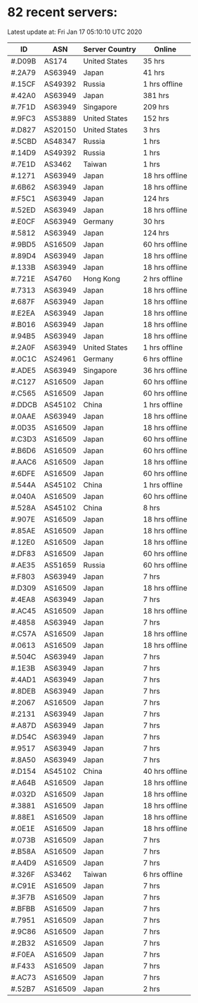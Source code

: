# 82 recent servers:

Latest update at: Fri Jan 17 05:10:10 UTC 2020

| ID | ASN | Server Country | Online |
| -- | --- | -------------- | ------ |
| #.D09B | AS174 | United States | 35 hrs |
| #.2A79 | AS63949 | Japan | 41 hrs |
| #.15CF | AS49392 | Russia | 1 hrs offline |
| #.42A0 | AS63949 | Japan | 381 hrs |
| #.7F1D | AS63949 | Singapore | 209 hrs |
| #.9FC3 | AS53889 | United States | 152 hrs |
| #.D827 | AS20150 | United States | 3 hrs |
| #.5CBD | AS48347 | Russia | 1 hrs |
| #.14D9 | AS49392 | Russia | 1 hrs |
| #.7E1D | AS3462 | Taiwan | 1 hrs |
| #.1271 | AS63949 | Japan | 18 hrs offline |
| #.6B62 | AS63949 | Japan | 18 hrs offline |
| #.F5C1 | AS63949 | Japan | 124 hrs |
| #.52ED | AS63949 | Japan | 18 hrs offline |
| #.E0CF | AS63949 | Germany | 30 hrs |
| #.5812 | AS63949 | Japan | 124 hrs |
| #.9BD5 | AS16509 | Japan | 60 hrs offline |
| #.89D4 | AS63949 | Japan | 18 hrs offline |
| #.133B | AS63949 | Japan | 18 hrs offline |
| #.721E | AS4760 | Hong Kong | 2 hrs offline |
| #.7313 | AS63949 | Japan | 18 hrs offline |
| #.687F | AS63949 | Japan | 18 hrs offline |
| #.E2EA | AS63949 | Japan | 18 hrs offline |
| #.B016 | AS63949 | Japan | 18 hrs offline |
| #.94B5 | AS63949 | Japan | 18 hrs offline |
| #.2A0F | AS63949 | United States | 1 hrs offline |
| #.0C1C | AS24961 | Germany | 6 hrs offline |
| #.ADE5 | AS63949 | Singapore | 36 hrs offline |
| #.C127 | AS16509 | Japan | 60 hrs offline |
| #.C565 | AS16509 | Japan | 60 hrs offline |
| #.DDCB | AS45102 | China | 1 hrs offline |
| #.0AAE | AS63949 | Japan | 18 hrs offline |
| #.0D35 | AS16509 | Japan | 18 hrs offline |
| #.C3D3 | AS16509 | Japan | 60 hrs offline |
| #.B6D6 | AS16509 | Japan | 60 hrs offline |
| #.AAC6 | AS16509 | Japan | 18 hrs offline |
| #.6DFE | AS16509 | Japan | 60 hrs offline |
| #.544A | AS45102 | China | 1 hrs offline |
| #.040A | AS16509 | Japan | 60 hrs offline |
| #.528A | AS45102 | China | 8 hrs |
| #.907E | AS16509 | Japan | 18 hrs offline |
| #.85AE | AS16509 | Japan | 18 hrs offline |
| #.12E0 | AS16509 | Japan | 18 hrs offline |
| #.DF83 | AS16509 | Japan | 60 hrs offline |
| #.AE35 | AS51659 | Russia | 60 hrs offline |
| #.F803 | AS63949 | Japan | 7 hrs |
| #.D309 | AS16509 | Japan | 18 hrs offline |
| #.4EA8 | AS63949 | Japan | 7 hrs |
| #.AC45 | AS16509 | Japan | 18 hrs offline |
| #.4858 | AS63949 | Japan | 7 hrs |
| #.C57A | AS16509 | Japan | 18 hrs offline |
| #.0613 | AS16509 | Japan | 18 hrs offline |
| #.504C | AS63949 | Japan | 7 hrs |
| #.1E3B | AS63949 | Japan | 7 hrs |
| #.4AD1 | AS63949 | Japan | 7 hrs |
| #.8DEB | AS63949 | Japan | 7 hrs |
| #.2067 | AS16509 | Japan | 7 hrs |
| #.2131 | AS63949 | Japan | 7 hrs |
| #.A87D | AS63949 | Japan | 7 hrs |
| #.D54C | AS63949 | Japan | 7 hrs |
| #.9517 | AS63949 | Japan | 7 hrs |
| #.8A50 | AS63949 | Japan | 7 hrs |
| #.D154 | AS45102 | China | 40 hrs offline |
| #.A64B | AS16509 | Japan | 18 hrs offline |
| #.032D | AS16509 | Japan | 18 hrs offline |
| #.3881 | AS16509 | Japan | 18 hrs offline |
| #.88E1 | AS16509 | Japan | 18 hrs offline |
| #.0E1E | AS16509 | Japan | 18 hrs offline |
| #.073B | AS16509 | Japan | 7 hrs |
| #.B58A | AS16509 | Japan | 7 hrs |
| #.A4D9 | AS16509 | Japan | 7 hrs |
| #.326F | AS3462 | Taiwan | 6 hrs offline |
| #.C91E | AS16509 | Japan | 7 hrs |
| #.3F7B | AS16509 | Japan | 7 hrs |
| #.BFBB | AS16509 | Japan | 7 hrs |
| #.7951 | AS16509 | Japan | 7 hrs |
| #.9C86 | AS16509 | Japan | 7 hrs |
| #.2B32 | AS16509 | Japan | 7 hrs |
| #.F0EA | AS16509 | Japan | 7 hrs |
| #.F433 | AS16509 | Japan | 7 hrs |
| #.AC73 | AS16509 | Japan | 7 hrs |
| #.52B7 | AS16509 | Japan | 2 hrs |

